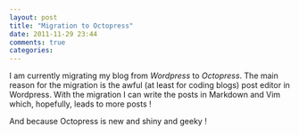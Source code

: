 ```yaml
---
layout: post
title: "Migration to Octopress"
date: 2011-11-29 23:44
comments: true
categories: 
---
```

I am currently migrating my blog from *Wordpress* to *Octopress*. The main
reason for the migration is the awful (at least for coding blogs) post editor in
Wordpress. With the migration I can write the posts in Markdown and Vim which,
hopefully, leads to more posts !

And because Octopress is new and shiny and geeky !
